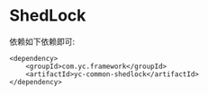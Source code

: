 # ShedLock
依赖如下依赖即可:
```
<dependency>
    <groupId>com.yc.framework</groupId>
    <artifactId>yc-common-shedlock</artifactId>
</dependency>
```
